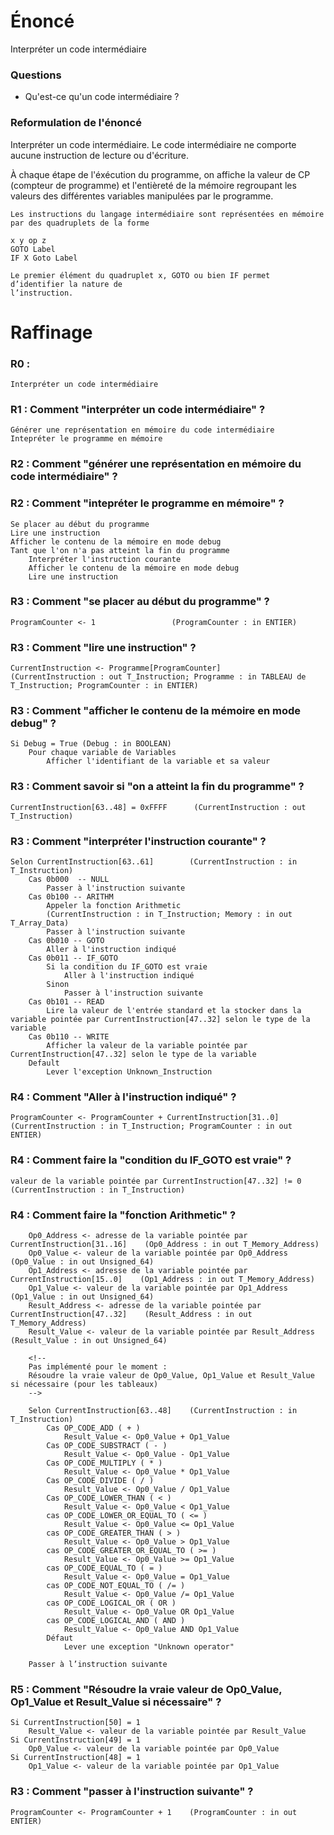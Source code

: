 # Énoncé
Interpréter un code intermédiaire

### Questions
- Qu'est-ce qu'un code intermédiaire ?

### Reformulation de l'énoncé
Interpréter un code intermédiaire.
Le code intermédiaire ne comporte aucune instruction de lecture ou d'écriture.

À chaque étape de l'éxécution du programme, on affiche la valeur de CP (compteur de programme) et l'entièreté de la mémoire regroupant les valeurs des différentes variables manipulées par le programme.

~~~
Les instructions du langage intermédiaire sont représentées en mémoire par des quadruplets de la forme

x y op z
GOTO Label
IF X Goto Label

Le premier élément du quadruplet x, GOTO ou bien IF permet d’identifier la nature de
l’instruction.
~~~

# Raffinage

### R0 :

```
Interpréter un code intermédiaire
```

### R1 : Comment "interpréter un code intermédiaire" ?

```
Générer une représentation en mémoire du code intermédiaire
Intepréter le programme en mémoire
```

### R2 : Comment "générer une représentation en mémoire du code intermédiaire" ?

### R2 : Comment "intepréter le programme en mémoire" ?

```
Se placer au début du programme
Lire une instruction
Afficher le contenu de la mémoire en mode debug
Tant que l'on n'a pas atteint la fin du programme
    Interpréter l'instruction courante
    Afficher le contenu de la mémoire en mode debug
    Lire une instruction
```

### R3 : Comment "se placer au début du programme" ?

```
ProgramCounter <- 1                 (ProgramCounter : in ENTIER)
```

### R3 : Comment "lire une instruction" ?

```
CurrentInstruction <- Programme[ProgramCounter]
(CurrentInstruction : out T_Instruction; Programme : in TABLEAU de T_Instruction; ProgramCounter : in ENTIER)
```

### R3 : Comment "afficher le contenu de la mémoire en mode debug" ?

```
Si Debug = True (Debug : in BOOLEAN)
    Pour chaque variable de Variables
        Afficher l'identifiant de la variable et sa valeur
```

### R3 : Comment savoir si "on a atteint la fin du programme" ?

```
CurrentInstruction[63..48] = 0xFFFF      (CurrentInstruction : out T_Instruction)
```

### R3 : Comment "interpréter l'instruction courante" ?

```
Selon CurrentInstruction[63..61]        (CurrentInstruction : in T_Instruction)
    Cas 0b000  -- NULL
        Passer à l'instruction suivante
    Cas 0b100 -- ARITHM
        Appeler la fonction Arithmetic
        (CurrentInstruction : in T_Instruction; Memory : in out T_Array_Data)
        Passer à l'instruction suivante
    Cas 0b010 -- GOTO
        Aller à l'instruction indiqué
    Cas 0b011 -- IF_GOTO
        Si la condition du IF_GOTO est vraie
            Aller à l'instruction indiqué
        Sinon
            Passer à l'instruction suivante
    Cas 0b101 -- READ
        Lire la valeur de l'entrée standard et la stocker dans la variable pointée par CurrentInstruction[47..32] selon le type de la variable
    Cas 0b110 -- WRITE
        Afficher la valeur de la variable pointée par CurrentInstruction[47..32] selon le type de la variable
    Default
        Lever l'exception Unknown_Instruction
```

### R4 : Comment "Aller à l'instruction indiqué" ?

```
ProgramCounter <- ProgramCounter + CurrentInstruction[31..0]
(CurrentInstruction : in T_Instruction; ProgramCounter : in out ENTIER)
```

### R4 : Comment faire la "condition du IF_GOTO est vraie" ?

```
valeur de la variable pointée par CurrentInstruction[47..32] != 0
(CurrentInstruction : in T_Instruction)
```

### R4 : Comment faire la "fonction Arithmetic" ?

```
    Op0_Address <- adresse de la variable pointée par CurrentInstruction[31..16]    (Op0_Address : in out T_Memory_Address)
    Op0_Value <- valeur de la variable pointée par Op0_Address      (Op0_Value : in out Unsigned_64)
    Op1_Address <- adresse de la variable pointée par CurrentInstruction[15..0]    (Op1_Address : in out T_Memory_Address)
    Op1_Value <- valeur de la variable pointée par Op1_Address      (Op1_Value : in out Unsigned_64)
    Result_Address <- adresse de la variable pointée par CurrentInstruction[47..32]    (Result_Address : in out T_Memory_Address)
    Result_Value <- valeur de la variable pointée par Result_Address    (Result_Value : in out Unsigned_64)

    <!-- 
    Pas implémenté pour le moment : 
    Résoudre la vraie valeur de Op0_Value, Op1_Value et Result_Value si nécessaire (pour les tableaux) 
    -->

    Selon CurrentInstruction[63..48]    (CurrentInstruction : in T_Instruction)
        Cas OP_CODE_ADD ( + )
            Result_Value <- Op0_Value + Op1_Value
        Cas OP_CODE_SUBSTRACT ( - )
            Result_Value <- Op0_Value - Op1_Value
        Cas OP_CODE_MULTIPLY ( * )
            Result_Value <- Op0_Value * Op1_Value
        Cas OP_CODE_DIVIDE ( / )
            Result_Value <- Op0_Value / Op1_Value
        Cas OP_CODE_LOWER_THAN ( < )
            Result_Value <- Op0_Value < Op1_Value
        cas OP_CODE_LOWER_OR_EQUAL_TO ( <= )
            Result_Value <- Op0_Value <= Op1_Value
        cas OP_CODE_GREATER_THAN ( > )
            Result_Value <- Op0_Value > Op1_Value
        cas OP_CODE_GREATER_OR_EQUAL_TO ( >= )
            Result_Value <- Op0_Value >= Op1_Value
        cas OP_CODE_EQUAL_TO ( = )
            Result_Value <- Op0_Value = Op1_Value
        cas OP_CODE_NOT_EQUAL_TO ( /= )
            Result_Value <- Op0_Value /= Op1_Value
        cas OP_CODE_LOGICAL_OR ( OR )
            Result_Value <- Op0_Value OR Op1_Value
        cas OP_CODE_LOGICAL_AND ( AND )
            Result_Value <- Op0_Value AND Op1_Value
        Défaut
            Lever une exception "Unknown operator"

    Passer à l’instruction suivante
```

### R5 : Comment "Résoudre la vraie valeur de Op0_Value, Op1_Value et Result_Value si nécessaire" ?

```
Si CurrentInstruction[50] = 1
    Result_Value <- valeur de la variable pointée par Result_Value
Si CurrentInstruction[49] = 1
    Op0_Value <- valeur de la variable pointée par Op0_Value
Si CurrentInstruction[48] = 1
    Op1_Value <- valeur de la variable pointée par Op1_Value
```

### R3 : Comment "passer à l'instruction suivante" ?

```
ProgramCounter <- ProgramCounter + 1    (ProgramCounter : in out ENTIER)
```
